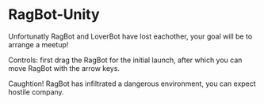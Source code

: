 # RagBot-Unity
Unfortunatly RagBot and LoverBot have lost eachother, your goal will be to arrange a meetup!  

Controls: first drag the RagBot for the initial launch, after which you can move RagBot with the arrow keys.    

Caughtion! RagBot has infiltrated a dangerous environment, you can expect hostile company.  
